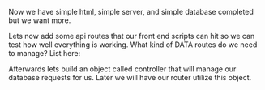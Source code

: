 Now we have simple html, simple server, and simple database completed but we want more.

Lets now add some api routes that our front end scripts can hit so we can test how well everything is working.
What kind of DATA routes do we need to manage? List here:

Afterwards lets build an object called controller that will manage our database requests for us.  Later we will have our router utilize this object.